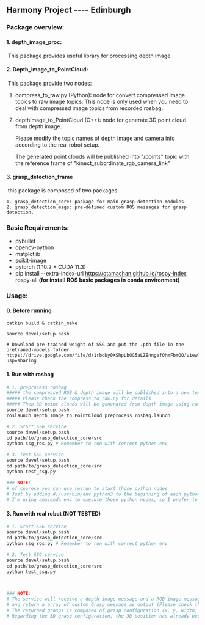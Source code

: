 ## Harmony Project ---- Edinburgh

### Package overview:

#### 1. depth_image_proc: 

​	This package provides useful library for processing depth image

#### 2. Depth_Image_to_PointCloud: 

​	This package provide two nodes:

  1. compress_to_raw.py (Python): node for convert compressed Image topics to raw image topics. This node is only used when you need to deal with compressed image topics from recorded rosbag.

  2. depthImage_to_PointCloud (C++): node for generate 3D point cloud from depth image.

     Please modify the topic names of depth image and camera info according to the real robot setup.

     The generated point clouds will be published into "/points" topic with the reference frame of "kinect_subordinate_rgb_camera_link"

#### 3. grasp_detection_frame

​	this package is composed of two packages: 

 	1. grasp_detection_core: package for main grasp detection modules.
 	2. grasp_detection_msgs: pre-defined custom ROS messages for grasp detection.





### Basic Requirements:

- pybullet
- opencv-python
- matplotlib
- scikit-image
- pytorch (1.10.2 + CUDA 11.3)
- pip install --extra-index-url https://otamachan.github.io/rospy-index rospy-all **(for install ROS basic packages in conda environment)**





### Usage:

#### 0. Before running

```
catkin build & catkin_make

source devel/setup.bash

# Download pre-trained weight of SSG and put the .pth file in the pretraned-models folder
https://drive.google.com/file/d/1rbdNy0XShpLbQG5aLZEnngefQhmFbmOQ/view?usp=sharing
```



#### 1. Run with rosbag

```python
# 1. preprocess rosbag
##### the compressed RGB & depth image will be published into a new topic
##### Please check the compress_to_raw.py for details
##### Then 3D point clouds will be generated from depth image using camera model from camera info topic
source devel/setup.bash
roslaunch Depth_Image_to_PointCloud preprocess_rosbag.launch

# 2. Start SSG service
source devel/setup.bash
cd path/to/grasp_detection_core/src
python ssg_ros.py # Remember to run with correct python env

# 3. Test SSG service
source devel/setup.bash
cd path/to/grasp_detection_core/src
python test_ssg.py

### NOTE:
# of courese you can use rosrun to start those python nodes
# Just by adding #!/usr/bin/env python3 to the beginning of each python node
# I'm using anaconda env to execute those python nodes, so I prefer to directly use python xxx.py to run them
```



#### 3. Run with real robot (NOT TESTED)

```python
# 1. Start SSG service
source devel/setup.bash
cd path/to/grasp_detection_core/src
python ssg_ros.py # Remember to run with correct python env

# 2. Test SSG service
source devel/setup.bash
cd path/to/grasp_detection_core/src
python test_ssg.py



### NOTE:
# The service will receive a depth image message and a RGB image message as input
# and return a array of custom Grasp message as output (Please check the grasp_detection_msgs package for details)
# The returned grasps is composed of grasp configuration (x, y, width, height, rotation) in image plane, and the 3D  grasp configuration (position, orientation in quaternion) in "myumi_005_base_link" frame.
# Regarding the 3D grasp configuration, the 3D position has already been tested, but the orientation value remains untested.
```

